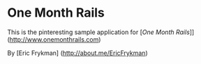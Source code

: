 # One Month Rails

This is the pinteresting sample application for 
[*One Month Rails*]](http://www.onemonthrails.com)

By [Eric Frykman] (http://about.me/EricFrykman)
